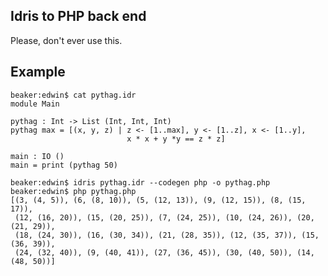 Idris to PHP back end
---------------------

Please, don't ever use this.

Example
-------

    beaker:edwin$ cat pythag.idr 
    module Main

    pythag : Int -> List (Int, Int, Int)
    pythag max = [(x, y, z) | z <- [1..max], y <- [1..z], x <- [1..y],
                              x * x + y *y == z * z]

    main : IO ()
    main = print (pythag 50)

    beaker:edwin$ idris pythag.idr --codegen php -o pythag.php
    beaker:edwin$ php pythag.php 
    [(3, (4, 5)), (6, (8, 10)), (5, (12, 13)), (9, (12, 15)), (8, (15, 17)), 
     (12, (16, 20)), (15, (20, 25)), (7, (24, 25)), (10, (24, 26)), (20, (21, 29)), 
     (18, (24, 30)), (16, (30, 34)), (21, (28, 35)), (12, (35, 37)), (15, (36, 39)), 
     (24, (32, 40)), (9, (40, 41)), (27, (36, 45)), (30, (40, 50)), (14, (48, 50))]
